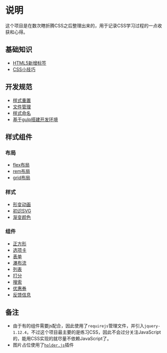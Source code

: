 说明
===
这个项目是在数次瞎折腾CSS之后整理出来的，用于记录CSS学习过程的一点收获和心得。

## 基础知识
* [HTML5新增标签](doc/HTML5新增标签.md)
* [CSS小技巧](doc/CSS小技巧.md)

## 开发规范
* [样式重置](doc/样式重置.md)
* [文件管理](doc/文件管理.md)
* [样式命名](doc/样式命名.md)
* [基于gulp搭建开发环境](doc/基于gulp搭建开发环境.md)

## 样式组件
### 布局
* [flex布局](doc/flex布局.md)
* [rem布局](doc/rem布局.md)
* [grid布局](doc/grid布局.md)

### 样式
* [形变动画](doc/transform形变动画.md)
* [初识SVG](doc/初识SVG.md)
* [渐变颜色](doc/渐变颜色.md) 


### 组件
* [正方形](html/square.html)
* [选项卡](html/tab.html)
* [表单](html/form.html)
* [瀑布流](html/waterfall.html)
* [列表](html/list.html)
* [打分](html/star.html)
* [搜索](html/search.html)
* [优惠券](html/coupon.html)
* [反馈信息](html/msg.html)
    
## 备注
* 由于有的组件需要js配合，因此使用了`requirejs`管理文件，并引入`jquery-1.12.4`，不过这个项目最主要的是练习CSS，因此不会过分关注JavaScript的，能用CSS实现的就尽量不依赖JavaScript了。
* 图片占位使用了[`holder.js`](https://github.com/imsky/holder)插件

